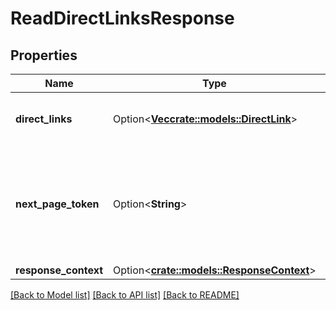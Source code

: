 # ReadDirectLinksResponse

## Properties

Name | Type | Description | Notes
------------ | ------------- | ------------- | -------------
**direct_links** | Option<[**Vec<crate::models::DirectLink>**](DirectLink.md)> | Information about one or more DirectLinks. | [optional]
**next_page_token** | Option<**String**> | The token to request the next page of results. Each token refers to a specific page. | [optional]
**response_context** | Option<[**crate::models::ResponseContext**](ResponseContext.md)> |  | [optional]

[[Back to Model list]](../README.md#documentation-for-models) [[Back to API list]](../README.md#documentation-for-api-endpoints) [[Back to README]](../README.md)


